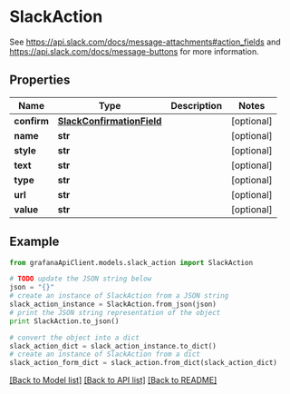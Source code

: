 # SlackAction

See https://api.slack.com/docs/message-attachments#action_fields and https://api.slack.com/docs/message-buttons for more information.

## Properties
Name | Type | Description | Notes
------------ | ------------- | ------------- | -------------
**confirm** | [**SlackConfirmationField**](SlackConfirmationField.md) |  | [optional] 
**name** | **str** |  | [optional] 
**style** | **str** |  | [optional] 
**text** | **str** |  | [optional] 
**type** | **str** |  | [optional] 
**url** | **str** |  | [optional] 
**value** | **str** |  | [optional] 

## Example

```python
from grafanaApiClient.models.slack_action import SlackAction

# TODO update the JSON string below
json = "{}"
# create an instance of SlackAction from a JSON string
slack_action_instance = SlackAction.from_json(json)
# print the JSON string representation of the object
print SlackAction.to_json()

# convert the object into a dict
slack_action_dict = slack_action_instance.to_dict()
# create an instance of SlackAction from a dict
slack_action_form_dict = slack_action.from_dict(slack_action_dict)
```
[[Back to Model list]](../README.md#documentation-for-models) [[Back to API list]](../README.md#documentation-for-api-endpoints) [[Back to README]](../README.md)


